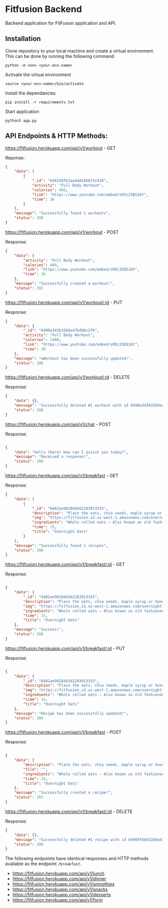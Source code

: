 # Fitfusion Backend

Backend application for FitFusion application and API.

## Installation

Clone repository to your local machine and create a virtual environment. This can be done by running the following command:

```
python -m venv <your-env-name>
```

Activate the virtual environment
```
source <your-env-name>/bin/activate
```

Install the dependancies
```
pip install -r requirements.txt
```

Start application

```
python3 app.py
```


## API Endpoints & HTTP Methods:

https://fitfusion.herokuapp.com/api/v1/workout - GET

Reponse:

```JSON
{
    "data": [
        {
            "_id": "648158fb3aa4dd146875c420",
            "activity": "Full Body Workout",
            "calories": 400,
            "link": "https://www.youtube.com/embed/sM3c25BS1bY",
            "time": 30
        }
    ],
    "message": "Successfully found 1 workouts",
    "status": 200
}

```

https://fitfusion.herokuapp.com/api/v1/workout - POST

Response:

```JSON
{
    "data": {
        "activity": "Full Body Workout",
        "calories": 400,
        "link": "https://www.youtube.com/embed/sM3c25BS1bY",
        "time": 30
    },
    "message": "Successfully created a workout!",
    "status": 201
}

```

https://fitfusion.herokuapp.com/api/v1/workout/:id - PUT

Response:

```JSON
{
    "data": {
        "_id": "6490a343632b0a47bdb0c2f6",
        "activity": "Full Body Workout",
        "calories": 1400,
        "link": "https://www.youtube.com/embed/sM3c25BS1bY",
        "time": 30
    },
    "message": "wWorkout has been successfully updated!",
    "status": 200
}

```

https://fitfusion.herokuapp.com/api/v1/workout/:id - DELETE

Response:

```JSON
{
    "data": {},
    "message": "Successfully deleted #1 workout with id 6490a343632b0a47bdb0c2f6",
    "status": 200
}

```


https://fitfusion.herokuapp.com/api/v1/chat - POST

Response:

```JSON

{
    "data": "Hello there! How can I assist you today?",
    "message": "Received a response!",
    "status": 200
}

```

https://fitfusion.herokuapp.com/api/v1/breakfast - GET

Response:

```JSON
{
    "data": [
        {
            "_id": "6482ae98284d162283913333",
            "description": "Place the oats, chia seeds, maple syrup or honey, salt, and yogurt, if using, in a lidded container or jar.\nPour in the almond milk, and stir thoroughly to combine. Make sure that there are no chia seeds clumped around the bottom or sides of the jar!\nCover and store overnight, or for up to 5 days, in the fridge.",
            "img": "https://fitfusion.s3.us-west-1.amazonaws.com/overnight-oats.png",
            "ingredients": "Whole rolled oats – Also known as old fashioned oats. Quick oats and steel-cut oats will NOT work here. Quick oats will be too mushy, while steel-cut oats will be chewy and tough.\nChia seeds – For extra protein and the perfect thick and creamy texture.\nAlmond milk – Or any milk you like! Dairy milk and oat milk both work well. Coconut milk adds rich flavor and yields an especially creamy texture.\nMaple syrup – For sweetness. Honey works too.\nAnd a pinch of salt – To make the oats extra-flavorful.",
            "time": 15,
            "title": "Overnight Oats"
        }
    ],
    "message": "Successfully found 1 recipes",
    "status": 200
}

```

https://fitfusion.herokuapp.com/api/v1/breakfast/:id - GET

Response:

```JSON

{
    "data": {
        "_id": "6482ae98284d162283913333",
        "description": "Place the oats, chia seeds, maple syrup or honey, salt, and yogurt, if using, in a lidded container or jar.\nPour in the almond milk, and stir thoroughly to combine. Make sure that there are no chia seeds clumped around the bottom or sides of the jar!\nCover and store overnight, or for up to 5 days, in the fridge.",
        "img": "https://fitfusion.s3.us-west-1.amazonaws.com/overnight-oats.png",
        "ingredients": "Whole rolled oats – Also known as old fashioned oats. Quick oats and steel-cut oats will NOT work here. Quick oats will be too mushy, while steel-cut oats will be chewy and tough.\nChia seeds – For extra protein and the perfect thick and creamy texture.\nAlmond milk – Or any milk you like! Dairy milk and oat milk both work well. Coconut milk adds rich flavor and yields an especially creamy texture.\nMaple syrup – For sweetness. Honey works too.\nAnd a pinch of salt – To make the oats extra-flavorful.",
        "time": 15,
        "title": "Overnight Oats"
    },
    "message": "Success!",
    "status": 200
}

```

https://fitfusion.herokuapp.com/api/v1/breakfast/:id - PUT

Response:

```JSON

{
    "data": {
        "_id": "6482ae98284d162283913333",
        "description": "Place the oats, chia seeds, maple syrup or honey, salt, and yogurt, if using, in a lidded container or jar.\nPour in the almond milk, and stir thoroughly to combine. Make sure that there are no chia seeds clumped around the bottom or sides of the jar!\nCover and store overnight, or for up to 5 days, in the fridge.",
        "img": "https://fitfusion.s3.us-west-1.amazonaws.com/overnight-oats.png",
        "ingredients": "Whole rolled oats – Also known as old fashioned oats. Quick oats and steel-cut oats will NOT work here. Quick oats will be too mushy, while steel-cut oats will be chewy and tough.\nChia seeds – For extra protein and the perfect thick and creamy texture.\nAlmond milk – Or any milk you like! Dairy milk and oat milk both work well. Coconut milk adds rich flavor and yields an especially creamy texture.\nMaple syrup – For sweetness. Honey works too.\nAnd a pinch of salt – To make the oats extra-flavorful.",
        "time": 14,
        "title": "Overnight Oats"
    },
    "message": "Recipe has been successfully updated!",
    "status": 200
}

```

https://fitfusion.herokuapp.com/api/v1/breakfast - POST

Response:

```JSON

{
    "data": {
        "description": "Place the oats, chia seeds, maple syrup or honey, salt, and yogurt, if using, in a lidded container or jar.\nPour in the almond milk, and stir thoroughly to combine. Make sure that there are no chia seeds clumped around the bottom or sides of the jar!\nCover and store overnight, or for up to 5 days, in the fridge.",
        "file": "",
        "ingredients": "Whole rolled oats – Also known as old fashioned oats. Quick oats and steel-cut oats will NOT work here. Quick oats will be too mushy, while steel-cut oats will be chewy and tough.\nChia seeds – For extra protein and the perfect thick and creamy texture.\nAlmond milk – Or any milk you like! Dairy milk and oat milk both work well. Coconut milk adds rich flavor and yields an especially creamy texture.\nMaple syrup – For sweetness. Honey works too.\nAnd a pinch of salt – To make the oats extra-flavorful",
        "time": 14,
        "title": "Overnight Oats"
    },
    "message": "Successfully created a recipe!",
    "status": 201
}

```


https://fitfusion.herokuapp.com/api/v1/breakfast/:id - DELETE

Response: 

```JSON
{
    "data": {},
    "message": "Successfully deleted #1 recipe with id 64909f6b632b0a47bdb0c2f5",
    "status": 200
}

```

The following endpoints have identical responses and HTTP methods available as the endpoint ```/breakfast```.

* https://fitfusion.herokuapp.com/api/v1/lunch
* https://fitfusion.herokuapp.com/api/v1/dinner
* https://fitfusion.herokuapp.com/api/v1/smoothies
* https://fitfusion.herokuapp.com/api/v1/snacks
* https://fitfusion.herokuapp.com/api/v1/desserts
* https://fitfusion.herokuapp.com/api/v1/form














